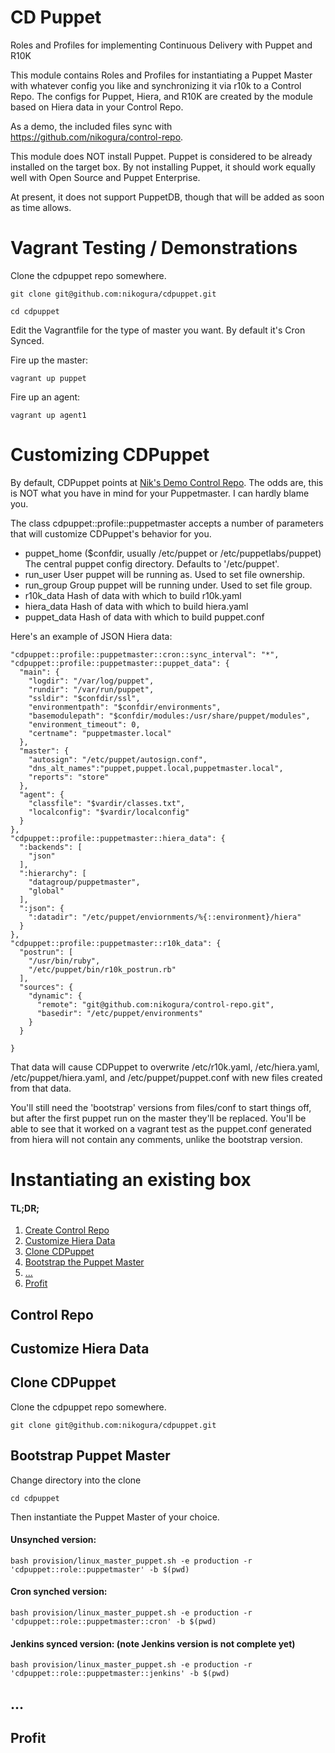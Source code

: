 # CD Puppet

Roles and Profiles for implementing Continuous Delivery with Puppet and R10K

This module contains Roles and Profiles for instantiating a Puppet Master with whatever config you like and synchronizing it 
via r10k to a Control Repo.  The configs for Puppet, Hiera, and R10K are created by the module based on Hiera data in your 
Control Repo.

As a demo, the included files sync with https://github.com/nikogura/control-repo.

This module does NOT install Puppet.  Puppet is considered to be already installed on the target box.  By not installing Puppet, 
it should work equally well with Open Source and Puppet Enterprise.

At present, it does not support PuppetDB, though that will be added as soon as time allows.

# Vagrant Testing / Demonstrations

Clone the cdpuppet repo somewhere.

    git clone git@github.com:nikogura/cdpuppet.git
    
    cd cdpuppet

Edit the Vagrantfile for the type of master you want.  By default it's Cron Synced.

Fire up the master:
    
    vagrant up puppet
    
Fire up an agent:

    vagrant up agent1
    
# Customizing CDPuppet

By default, CDPuppet points at [Nik's Demo Control Repo](https://github.com/nikogura/control-repo).  The odds are, this is NOT what you 
have in mind for your Puppetmaster.  I can hardly blame you.

The class cdpuppet::profile::puppetmaster accepts a number of parameters that will customize CDPuppet's behavior for you.

* puppet_home   ($confdir, usually /etc/puppet or /etc/puppetlabs/puppet)  The central puppet config directory.  Defaults to '/etc/puppet'.
* run_user      User puppet will be running as.  Used to set file ownership.
* run_group     Group puppet will be running under.  Used to set file group.
* r10k_data     Hash of data with which to build r10k.yaml
* hiera_data    Hash of data with which to build hiera.yaml
* puppet_data   Hash of data with which to build puppet.conf   

Here's an example of JSON Hiera data:

    "cdpuppet::profile::puppetmaster::cron::sync_interval": "*",
    "cdpuppet::profile::puppetmaster::puppet_data": {
      "main": {
        "logdir": "/var/log/puppet",
        "rundir": "/var/run/puppet",
        "ssldir": "$confdir/ssl",
        "environmentpath": "$confdir/environments",
        "basemodulepath": "$confdir/modules:/usr/share/puppet/modules",
        "environment_timeout": 0,
        "certname": "puppetmaster.local"
      },
      "master": {
        "autosign": "/etc/puppet/autosign.conf",
        "dns_alt_names":"puppet,puppet.local,puppetmaster.local",
        "reports": "store"
      },
      "agent": {
        "classfile": "$vardir/classes.txt",
        "localconfig": "$vardir/localconfig"
      }
    },
    "cdpuppet::profile::puppetmaster::hiera_data": {
      ":backends": [
        "json"
      ],
      ":hierarchy": [
        "datagroup/puppetmaster",
        "global"
      ],
      ":json": {
        ":datadir": "/etc/puppet/enviornments/%{::environment}/hiera"
      }
    },
    "cdpuppet::profile::puppetmaster::r10k_data": {
      "postrun": [
        "/usr/bin/ruby",
        "/etc/puppet/bin/r10k_postrun.rb"
      ],
      "sources": {
        "dynamic": {
          "remote": "git@github.com:nikogura/control-repo.git",
          "basedir": "/etc/puppet/environments"
        }
      }
  
    }
    
That data will cause CDPuppet to overwrite /etc/r10k.yaml, /etc/hiera.yaml, /etc/puppet/hiera.yaml, and /etc/puppet/puppet.conf 
with new files created from that data.

You'll still need the 'bootstrap' versions from files/conf to start things off, but after the first puppet run on the master 
they'll be replaced. You'll be able to see that it worked on a vagrant test as the puppet.conf generated from hiera will not contain any comments, 
unlike the bootstrap version.


# Instantiating an existing box

#### TL;DR;

1. [Create Control Repo](#control-repo)
2. [Customize Hiera Data](#customize-hiera-data)
3. [Clone CDPuppet](#clone-cdpuppet)
4. [Bootstrap the Puppet Master](#bootstrap-puppet-master)
5. [...](#...)
6. [Profit](#profit)

## Control Repo

## Customize Hiera Data

## Clone CDPuppet

Clone the cdpuppet repo somewhere.  

    git clone git@github.com:nikogura/cdpuppet.git
    
## Bootstrap Puppet Master

Change directory into the clone

    cd cdpuppet
    
Then instantiate the Puppet Master of your choice.

#### Unsynched version:

    bash provision/linux_master_puppet.sh -e production -r 'cdpuppet::role::puppetmaster' -b $(pwd)
    
#### Cron synched version:

    bash provision/linux_master_puppet.sh -e production -r 'cdpuppet::role::puppetmaster::cron' -b $(pwd)
    
#### Jenkins synced version: (note Jenkins version is not complete yet)

    bash provision/linux_master_puppet.sh -e production -r 'cdpuppet::role::puppetmaster::jenkins' -b $(pwd)

## ...

## Profit
